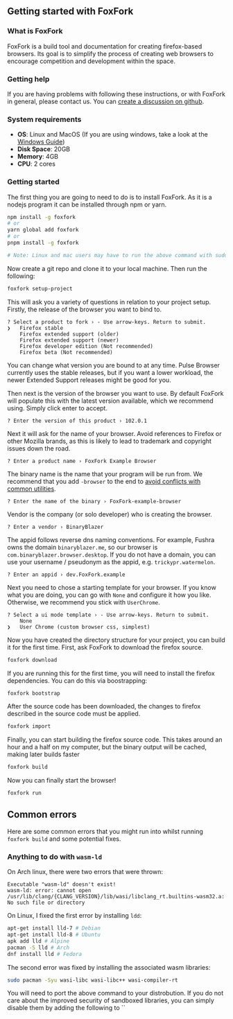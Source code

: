 ## Getting started with FoxFork

### What is FoxFork

FoxFork is a build tool and documentation for creating firefox-based browsers. Its goal is to simplify the process of creating web browsers to encourage competition and development within the space.

### Getting help

If you are having problems with following these instructions, or with FoxFork in general, please contact us. You can [create a discussion on github](https://github.com/binary-blazer/foxfork/discussions/new).

### System requirements

- **OS**: Linux and MacOS (If you are using windows, take a look at the [Windows Guide](https://foxfork.binaryblazer.me/guides/windows/))
- **Disk Space**: 20GB
- **Memory**: 4GB
- **CPU**: 2 cores

### Getting started

The first thing you are going to need to do is to install FoxFork. As it is a nodejs program it can be installed through npm or yarn.

```sh
npm install -g foxfork
# or
yarn global add foxfork
# or
pnpm install -g foxfork

# Note: Linux and mac users may have to run the above command with sudo
```

Now create a git repo and clone it to your local machine. Then run the following:

```sh
foxfork setup-project
```

This will ask you a variety of questions in relation to your project setup. Firstly, the release of the browser you want to bind to.

```
? Select a product to fork › - Use arrow-keys. Return to submit.
❯   Firefox stable
    Firefox extended support (older)
    Firefox extended support (newer)
    Firefox developer edition (Not recommended)
    Firefox beta (Not recommended)
```

You can change what version you are bound to at any time. Pulse Browser currently uses the stable releases, but if you want a lower workload, the newer Extended Support releases might be good for you.

Then next is the version of the browser you want to use. By default FoxFork will populate this with the latest version available, which we recommend using. Simply click enter to accept.

```
? Enter the version of this product › 102.0.1
```

Next it will ask for the name of your browser. Avoid references to Firefox or other Mozilla brands, as this is likely to lead to trademark and copyright issues down the road.

```
? Enter a product name › FoxFork Example Browser
```

The binary name is the name that your program will be run from. We recommend that you add `-browser` to the end to [avoid conflicts with common utilities](https://github.com/dothq/browser/issues/604).

```
? Enter the name of the binary › FoxFork-example-browser
```

Vendor is the company (or solo developer) who is creating the browser.

```
? Enter a vendor › BinaryBlazer
```

The appid follows reverse dns naming conventions. For example, Fushra owns the domain `binaryblazer.me`, so our browser is `com.binaryblazer.browser.desktop`. If you do not have a domain, you can use your username / pseudonym as the appid, e.g. `trickypr.watermelon`.

```
? Enter an appid › dev.FoxFork.example
```

Next you need to chose a starting template for your browser. If you know what you are doing, you can go with `None` and configure it how you like. Otherwise, we recommend you stick with `UserChrome`.

```
? Select a ui mode template › - Use arrow-keys. Return to submit.
    None
❯   User Chrome (custom browser css, simplest)
```

Now you have created the directory structure for your project, you can build it for the first time. First, ask FoxFork to download the firefox source.

```sh
foxfork download
```

If you are running this for the first time, you will need to install the firefox dependencies. You can do this via boostrapping:

```sh
foxfork bootstrap
```

After the source code has been downloaded, the changes to firefox described in the source code must be applied.

```sh
foxfork import
```

Finally, you can start building the firefox source code. This takes around an hour and a half on my computer, but the binary output will be cached, making later builds faster

```sh
foxfork build
```

Now you can finally start the browser!

```sh
foxfork run
```

## Common errors

Here are some common errors that you might run into whilst running `foxfork build` and some potential fixes.

### Anything to do with `wasm-ld`

On Arch linux, there were two errors that were thrown:

```
Executable "wasm-ld" doesn't exist!
wasm-ld: error: cannot open /usr/lib/clang/{CLANG_VERSION}/lib/wasi/libclang_rt.builtins-wasm32.a: No such file or directory
```

On Linux, I fixed the first error by installing `ldd`:

```sh
apt-get install lld-7 # Debian
apt-get install lld-8 # Ubuntu
apk add lld # Alpine
pacman -S lld # Arch
dnf install lld # Fedora
```

The second error was fixed by installing the associated wasm libraries:

```sh
sudo pacman -Syu wasi-libc wasi-libc++ wasi-compiler-rt
```

You will need to port the above command to your distrobution. If you do not care about the improved security of sandboxed libraries, you can simply disable them by adding the following to ``
